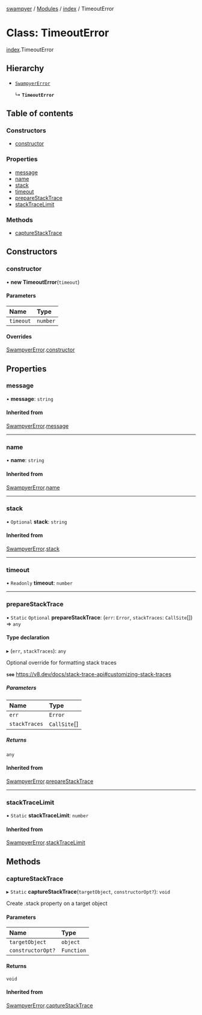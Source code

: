 [swampyer](../README.md) / [Modules](../modules.md) / [index](../modules/index.md) / TimeoutError

# Class: TimeoutError

[index](../modules/index.md).TimeoutError

## Hierarchy

- [`SwampyerError`](index.SwampyerError.md)

  ↳ **`TimeoutError`**

## Table of contents

### Constructors

- [constructor](index.TimeoutError.md#constructor)

### Properties

- [message](index.TimeoutError.md#message)
- [name](index.TimeoutError.md#name)
- [stack](index.TimeoutError.md#stack)
- [timeout](index.TimeoutError.md#timeout)
- [prepareStackTrace](index.TimeoutError.md#preparestacktrace)
- [stackTraceLimit](index.TimeoutError.md#stacktracelimit)

### Methods

- [captureStackTrace](index.TimeoutError.md#capturestacktrace)

## Constructors

### constructor

• **new TimeoutError**(`timeout`)

#### Parameters

| Name | Type |
| :------ | :------ |
| `timeout` | `number` |

#### Overrides

[SwampyerError](index.SwampyerError.md).[constructor](index.SwampyerError.md#constructor)

## Properties

### message

• **message**: `string`

#### Inherited from

[SwampyerError](index.SwampyerError.md).[message](index.SwampyerError.md#message)

___

### name

• **name**: `string`

#### Inherited from

[SwampyerError](index.SwampyerError.md).[name](index.SwampyerError.md#name)

___

### stack

• `Optional` **stack**: `string`

#### Inherited from

[SwampyerError](index.SwampyerError.md).[stack](index.SwampyerError.md#stack)

___

### timeout

• `Readonly` **timeout**: `number`

___

### prepareStackTrace

▪ `Static` `Optional` **prepareStackTrace**: (`err`: `Error`, `stackTraces`: `CallSite`[]) => `any`

#### Type declaration

▸ (`err`, `stackTraces`): `any`

Optional override for formatting stack traces

**`see`** https://v8.dev/docs/stack-trace-api#customizing-stack-traces

##### Parameters

| Name | Type |
| :------ | :------ |
| `err` | `Error` |
| `stackTraces` | `CallSite`[] |

##### Returns

`any`

#### Inherited from

[SwampyerError](index.SwampyerError.md).[prepareStackTrace](index.SwampyerError.md#preparestacktrace)

___

### stackTraceLimit

▪ `Static` **stackTraceLimit**: `number`

#### Inherited from

[SwampyerError](index.SwampyerError.md).[stackTraceLimit](index.SwampyerError.md#stacktracelimit)

## Methods

### captureStackTrace

▸ `Static` **captureStackTrace**(`targetObject`, `constructorOpt?`): `void`

Create .stack property on a target object

#### Parameters

| Name | Type |
| :------ | :------ |
| `targetObject` | `object` |
| `constructorOpt?` | `Function` |

#### Returns

`void`

#### Inherited from

[SwampyerError](index.SwampyerError.md).[captureStackTrace](index.SwampyerError.md#capturestacktrace)
